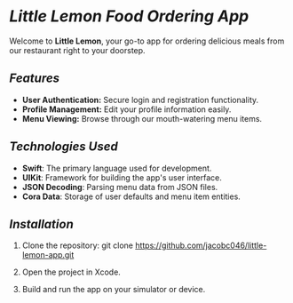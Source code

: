 # *Little Lemon Food Ordering App*

Welcome to **Little Lemon**, your go-to app for ordering delicious meals from our restaurant right to your doorstep.

## *Features*

- **User Authentication:** Secure login and registration functionality.
- **Profile Management:** Edit your profile information easily.
- **Menu Viewing:** Browse through our mouth-watering menu items.

## *Technologies Used*

- **Swift**: The primary language used for development.
- **UIKit**: Framework for building the app's user interface.
- **JSON Decoding**: Parsing menu data from JSON files.
- **Cora Data**: Storage of user defaults and menu item entities. 

## *Installation*

1. Clone the repository: git clone https://github.com/jacobc046/little-lemon-app.git

2. Open the project in Xcode.

3. Build and run the app on your simulator or device.
